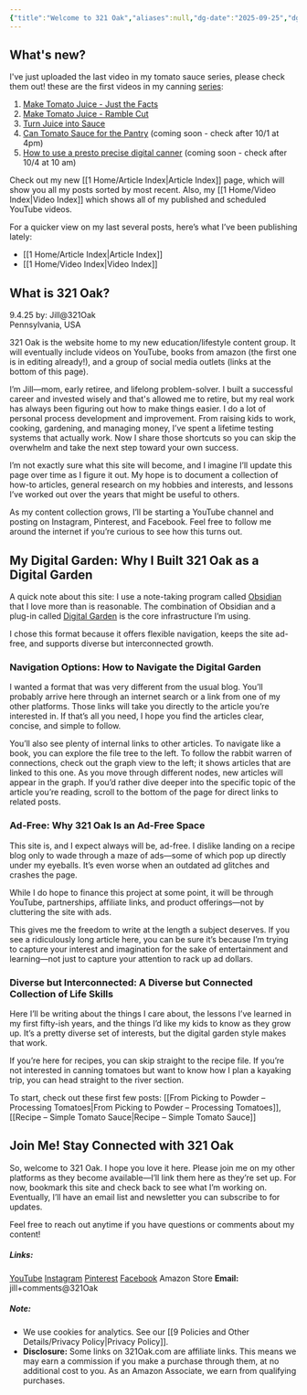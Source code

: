 ```yaml
---
{"title":"Welcome to 321 Oak","aliases":null,"dg-date":"2025-09-25","dg-publish":true,"dg-home":true,"dg-position":1,"weight":1,"dg-metatags":{"title":"321 Oak","description":"Practical life skills, learning, and everyday how-tos.","og:type":"website","og:title":"321 Oak","og:description":"Practical life skills, learning, and everyday how-tos.","og:url":"https://321oak.com/","og:site_name":"321 Oak","og:image":"https://321oak.com/images/welcome-321oak-1200x630.jpg","og:image:width":"1200","og:image:height":"630","twitter:card":"summary_large_image","twitter:site":"@321oak","twitter:image":"https://321oak.com/images/welcome-321oak-1200x630.jpg","twitter:image:alt":"321 Oak homepage"},"permalink":"/1-home/welcome-to-321-oak/","metatags":{"title":"321 Oak","description":"Practical life skills, learning, and everyday how-tos.","og:type":"website","og:title":"321 Oak","og:description":"Practical life skills, learning, and everyday how-tos.","og:url":"https://321oak.com/","og:site_name":"321 Oak","og:image":"https://321oak.com/images/welcome-321oak-1200x630.jpg","og:image:width":"1200","og:image:height":"630","twitter:card":"summary_large_image","twitter:site":"@321oak","twitter:image":"https://321oak.com/images/welcome-321oak-1200x630.jpg","twitter:image:alt":"321 Oak homepage"},"tags":["gardenEntry"],"dgPassFrontmatter":true}
---
```


## What's new?

I've just uploaded the last video in my tomato sauce series, please check them out! 
these are the first videos in my canning [series](https://www.youtube.com/playlist?list=PLgK1fb29N6CyijGCxVuj8uGCdoNRO7lk4):
1. [Make Tomato Juice - Just the Facts](https://www.youtube.com/watch?v=mcQH0LguRhc&list=PLgK1fb29N6CyijGCxVuj8uGCdoNRO7lk4&index=1&t=7s&pp=gAQBiAQB)
2. [Make Tomato Juice - Ramble Cut](https://www.youtube.com/watch?v=ADo-2l0On-A&list=PLgK1fb29N6CyijGCxVuj8uGCdoNRO7lk4&index=2) 
3. [Turn Juice into Sauce](https://www.youtube.com/watch?v=NXhu7bsMcc8&list=PLgK1fb29N6CyijGCxVuj8uGCdoNRO7lk4&index=3)
4. [Can Tomato Sauce for the Pantry](https://www.youtube.com/watch?v=fcpO4EAP_IA&list=PLgK1fb29N6CyijGCxVuj8uGCdoNRO7lk4&index=4&t=1s&pp=gAQBiAQBsAQB) (coming soon - check after 10/1 at 4pm)
5. [How to use a presto precise digital canner](https://www.youtube.com/watch?v=wD_TgD6hW1I&list=PLgK1fb29N6CyijGCxVuj8uGCdoNRO7lk4&index=5&pp=gAQBiAQBsAQB) (coming soon - check after 10/4 at 10 am)

Check out my  new [[1 Home/Article Index\|Article Index]] page, which will show you all my posts sorted by most recent. Also, my [[1 Home/Video Index\|Video Index]] which shows all of my published and scheduled YouTube videos. 

For a quicker view on my last several posts, here’s what I’ve been publishing lately: 
- [[1 Home/Article Index\|Article Index]]
- [[1 Home/Video Index\|Video Index]]

## What is 321 Oak?

9.4.25
by: Jill@321Oak  
Pennsylvania, USA

321 Oak is the website home to my new education/lifestyle content group. It will eventually include videos on YouTube, books from amazon (the first one is in editing already!), and a group of social media outlets (links at the bottom of this page).

I’m Jill—mom, early retiree, and lifelong problem-solver. I built a successful career and invested wisely and that's allowed me to retire, but my real work has always been figuring out how to make things easier. I do a lot of personal process development and improvement. From raising kids to work, cooking, gardening, and managing money, I’ve spent a lifetime testing systems that actually work. Now I share those shortcuts so you can skip the overwhelm and take the next step toward your own success.

I’m not exactly sure what this site will become, and I imagine I’ll update this page over time as I figure it out. My hope is to document a collection of how-to articles, general research on my hobbies and interests, and lessons I’ve worked out over the years that might be useful to others.

As my content collection grows, I’ll be starting a YouTube channel and posting on Instagram, Pinterest, and Facebook. Feel free to follow me around the internet if you’re curious to see how this turns out.

## My Digital Garden: Why I Built 321 Oak as a Digital Garden

A quick note about this site: I use a note-taking program called [Obsidian](https://obsidian.md/) that I love more than is reasonable. The combination of Obsidian and a plug-in called [Digital Garden](https://dg-docs.ole.dev/) is the core infrastructure I’m using.

I chose this format because it offers flexible navigation, keeps the site ad-free, and supports diverse but interconnected growth.

### Navigation Options: How to Navigate the Digital Garden

I wanted a format that was very different from the usual blog. You’ll probably arrive here through an internet search or a link from one of my other platforms. Those links will take you directly to the article you’re interested in. If that’s all you need, I hope you find the articles clear, concise, and simple to follow.

You’ll also see plenty of internal links to other articles. To navigate like a book, you can explore the file tree to the left. To follow the rabbit warren of connections, check out the graph view to the left; it shows articles that are linked to this one. As you move through different nodes, new articles will appear in the graph. If you’d rather dive deeper into the specific topic of the article you’re reading, scroll to the bottom of the page for direct links to related posts.

### Ad-Free: Why 321 Oak Is an Ad-Free Space

This site is, and I expect always will be, ad-free. I dislike landing on a recipe blog only to wade through a maze of ads—some of which pop up directly under my eyeballs. It’s even worse when an outdated ad glitches and crashes the page.

While I do hope to finance this project at some point, it will be through YouTube, partnerships, affiliate links, and product offerings—not by cluttering the site with ads.

This gives me the freedom to write at the length a subject deserves. If you see a ridiculously long article here, you can be sure it’s because I’m trying to capture your interest and imagination for the sake of entertainment and learning—not just to capture your attention to rack up ad dollars.

### Diverse but Interconnected: A Diverse but Connected Collection of Life Skills

Here I’ll be writing about the things I care about, the lessons I’ve learned in my first fifty-ish years, and the things I’d like my kids to know as they grow up. It’s a pretty diverse set of interests, but the digital garden style makes that work.

If you’re here for recipes, you can skip straight to the recipe file. If you’re not interested in canning tomatoes but want to know how I plan a kayaking trip, you can head straight to the river section.

To start, check out these first few posts: [[From Picking to Powder – Processing Tomatoes\|From Picking to Powder – Processing Tomatoes]], [[Recipe – Simple Tomato Sauce\|Recipe – Simple Tomato Sauce]]

## Join Me! Stay Connected with 321 Oak

So, welcome to 321 Oak. I hope you love it here. Please join me on my other platforms as they become available—I’ll link them here as they’re set up. For now, bookmark this site and check back to see what I’m working on. Eventually, I’ll have an email list and newsletter you can subscribe to for updates.

Feel free to reach out anytime if you have questions or comments about my content!
##### Links:
[YouTube](https://www.youtube.com/@Jill.321Oak)
[Instagram](https://www.instagram.com/jill_321oak/)
[Pinterest](https://www.pinterest.com/Jill_321Oak/)
[Facebook](https://www.facebook.com/321Oak)
Amazon Store
**Email:** jill+comments@321Oak

##### Note:
- We use cookies for analytics. See our [[9 Policies and Other Details/Privacy Policy\|Privacy Policy]].
- **Disclosure:** Some links on 321Oak.com are affiliate links. This means we may earn a commission if you make a purchase through them, at no additional cost to you. As an Amazon Associate, we earn from qualifying purchases.
